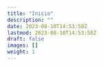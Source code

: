 ```yaml
---
title: "Inicio"
description: ""
date: 2023-08-10T14:53:58Z
lastmod: 2023-08-10T14:53:58Z
draft: false
images: []
weight: 1
---
```

